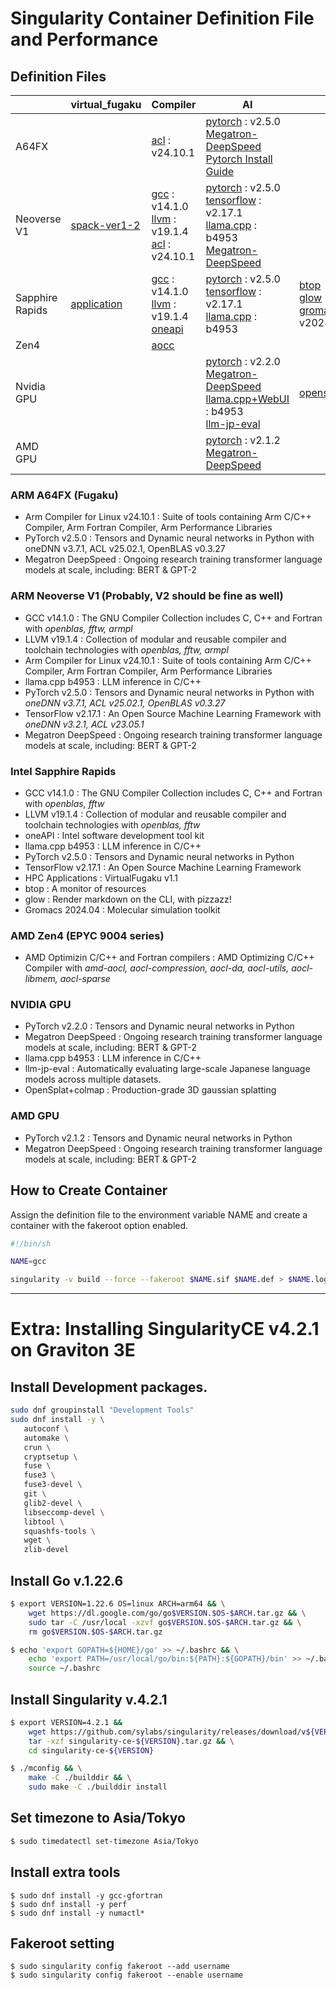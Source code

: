 # **Singularity Container Definition File and Performance**

## Definition Files

|  | virtual_fugaku | Compiler | AI | Misc. |
| ---- | ---- | ---- | ---- | ---- |
|  A64FX |  | [acl](https://github.com/RIKEN-RCCS/singularity_defpack/blob/main/cpu_a64fx/acfl_24.10.1) : v24.10.1  | [pytorch](https://github.com/RIKEN-RCCS/singularity_defpack/blob/main/cpu_a64fx/pytorch_2.5.0) : v2.5.0 <br> [Megatron-DeepSpeed](https://github.com/RIKEN-RCCS/singularity_defpack/blob/main/cpu_a64fx/Megatron-DeepSpeed) <br> [Pytorch Install Guide](https://github.com/fujitsu/pytorch/wiki) | |
|  Neoverse V1 | [spack-ver1-2](https://cloud.sylabs.io/library/riken-rccs/virtual-fugaku/vf-ver1.2) | [gcc](https://github.com/RIKEN-RCCS/singularity_defpack/blob/main/cpu_neoversev1/gcc_14.1.0) : v14.1.0 <br> [llvm](https://github.com/RIKEN-RCCS/singularity_defpack/blob/main/cpu_neoversev1/llvm_19.1.4) : v19.1.4 <br> [acl](https://github.com/RIKEN-RCCS/singularity_defpack/blob/main/cpu_neoversev1/acfl_24.10.1) : v24.10.1 |  [pytorch](https://github.com/RIKEN-RCCS/singularity_defpack/blob/main/cpu_neoversev1/pytorch_2.5.0) : v2.5.0 <br> [tensorflow](https://github.com/RIKEN-RCCS/singularity_defpack/blob/main/cpu_neoversev1/tensorflow_2.17) : v2.17.1 <br> [llama.cpp](https://github.com/RIKEN-RCCS/singularity_defpack/blob/main/cpu_neoversev1/llama.cpp) : b4953 <br> [Megatron-DeepSpeed](https://github.com/RIKEN-RCCS/singularity_defpack/blob/main/cpu_neoversev1/Megatron-DeepSpeed)| |
|  Sapphire Rapids | [application](https://github.com/RIKEN-RCCS/singularity_defpack/blob/main/cpu_sapphirerapids/application) | [gcc](https://github.com/RIKEN-RCCS/singularity_defpack/blob/main/cpu_sapphirerapids/gcc_14.1.0) : v14.1.0 <br> [llvm](https://github.com/RIKEN-RCCS/singularity_defpack/blob/main/cpu_sapphirerapids/llvm_19.1.4) : v19.1.4 <br> [oneapi](https://github.com/RIKEN-RCCS/singularity_defpack/blob/main/cpu_sapphirerapids/oneapi_2025.0.1) | [pytorch](https://github.com/RIKEN-RCCS/singularity_defpack/blob/main/cpu_sapphirerapids/pytorch_2.5.0) : v2.5.0 <br> [tensorflow](https://github.com/RIKEN-RCCS/singularity_defpack/blob/main/cpu_sapphirerapids/tensorflow_2.17) : v2.17.1 <br> [llama.cpp](https://github.com/RIKEN-RCCS/singularity_defpack/tree/main/cpu_sapphirerapids/llama.cpp) : b4953 | [btop](https://github.com/RIKEN-RCCS/singularity_defpack/blob/main/cpu_sapphirerapids/btop) <br> [glow](https://github.com/RIKEN-RCCS/singularity_defpack/tree/main/cpu_sapphirerapids/glow) <br> [gromacs](https://github.com/RIKEN-RCCS/singularity_defpack/blob/main/cpu_sapphirerapids/gromacs_2024.04) : v2024.04|
|  Zen4 |  | [aocc](https://github.com/RIKEN-RCCS/singularity_defpack/blob/main/cpu_zen4/aocc) |  | |
|  Nvidia GPU |  |  | [pytorch](https://github.com/RIKEN-RCCS/singularity_defpack/blob/main/gpu_nvidia/pytorch) : v2.2.0 <br> [Megatron-DeepSpeed](https://github.com/RIKEN-RCCS/singularity_defpack/blob/main/gpu_nvidia/Megatron-DeepSpeed) <br> [llama.cpp+WebUI](https://github.com/RIKEN-RCCS/singularity_defpack/tree/main/gpu_nvidia/llama.cpp) : b4953<br> [llm-jp-eval](https://github.com/RIKEN-RCCS/singularity_defpack/tree/main/gpu_nvidia/llm-jp-eval) | [opensplat+colmap](https://github.com/RIKEN-RCCS/singularity_defpack/tree/main/gpu_nvidia/opensplat)|
|  AMD GPU    |  |  | [pytorch](https://github.com/RIKEN-RCCS/singularity_defpack/blob/main/gpu_amd/pytorch) : v2.1.2 <br> [Megatron-DeepSpeed](https://github.com/RIKEN-RCCS/singularity_defpack/blob/main/gpu_amd/Megatron-DeepSpeed)| |

### ARM A64FX (Fugaku)

 - Arm Compiler for Linux v24.10.1 : Suite of tools containing Arm C/C++ Compiler, Arm Fortran Compiler, Arm Performance Libraries
 - PyTorch v2.5.0 : Tensors and Dynamic neural networks in Python with oneDNN v3.7.1, ACL v25.02.1, OpenBLAS v0.3.27
 - Megatron DeepSpeed : Ongoing research training transformer language models at scale, including: BERT & GPT-2

### ARM Neoverse V1 (Probably, V2 should be fine as well)

 - GCC v14.1.0 : The GNU Compiler Collection includes C, C++ and Fortran with *openblas, fftw, armpl*
 - LLVM v19.1.4 : Collection of modular and reusable compiler and toolchain technologies with *openblas, fftw, armpl*
 - Arm Compiler for Linux v24.10.1 : Suite of tools containing Arm C/C++ Compiler, Arm Fortran Compiler, Arm Performance Libraries
 - llama.cpp b4953 : LLM inference in C/C++
 - PyTorch v2.5.0 : Tensors and Dynamic neural networks in Python with *oneDNN v3.7.1, ACL v25.02.1, OpenBLAS v0.3.27*
 - TensorFlow v2.17.1 : An Open Source Machine Learning Framework with *oneDNN v3.2.1, ACL v23.05.1*
 - Megatron DeepSpeed : Ongoing research training transformer language models at scale, including: BERT & GPT-2

### Intel Sapphire Rapids

 - GCC v14.1.0 : The GNU Compiler Collection includes C, C++ and Fortran with *openblas, fftw*
 - LLVM v19.1.4 : Collection of modular and reusable compiler and toolchain technologies with *openblas, fftw*
 - oneAPI : Intel software development tool kit
 - llama.cpp b4953 : LLM inference in C/C++
 - PyTorch v2.5.0 : Tensors and Dynamic neural networks in Python
 - TensorFlow v2.17.1 : An Open Source Machine Learning Framework
 - HPC Applications : VirtualFugaku v1.1
 - btop : A monitor of resources
 - glow : Render markdown on the CLI, with pizzazz!
 - Gromacs 2024.04 : Molecular simulation toolkit

### AMD Zen4 (EPYC 9004 series)

 - AMD Optimizin C/C++ and Fortran compilers : AMD Optimizing C/C++ Compiler with *amd-aocl, aocl-compression, aocl-da, aocl-utils, aocl-libmem, aocl-sparse*

### NVIDIA GPU

 - PyTorch v2.2.0 : Tensors and Dynamic neural networks in Python
 - Megatron DeepSpeed : Ongoing research training transformer language models at scale, including: BERT & GPT-2
 - llama.cpp b4953 : LLM inference in C/C++
 - llm-jp-eval : Automatically evaluating large-scale Japanese language models across multiple datasets.
 - OpenSplat+colmap : Production-grade 3D gaussian splatting

### AMD GPU

 - PyTorch v2.1.2 : Tensors and Dynamic neural networks in Python
 - Megatron DeepSpeed : Ongoing research training transformer language models at scale, including: BERT & GPT-2

## How to Create Container

Assign the definition file to the environment variable NAME and create a container with the fakeroot option enabled.

```bash
#!/bin/sh

NAME=gcc

singularity -v build --force --fakeroot $NAME.sif $NAME.def > $NAME.log 2>&1
```

----

# **Extra: Installing SingularityCE v4.2.1 on Graviton 3E**

## Install Development packages.

```bash
sudo dnf groupinstall "Development Tools"
sudo dnf install -y \
   autoconf \
   automake \
   crun \
   cryptsetup \
   fuse \
   fuse3 \
   fuse3-devel \
   git \
   glib2-devel \
   libseccomp-devel \
   libtool \
   squashfs-tools \
   wget \
   zlib-devel
```

## Install Go v.1.22.6

```bash
$ export VERSION=1.22.6 OS=linux ARCH=arm64 && \
    wget https://dl.google.com/go/go$VERSION.$OS-$ARCH.tar.gz && \
    sudo tar -C /usr/local -xzvf go$VERSION.$OS-$ARCH.tar.gz && \
    rm go$VERSION.$OS-$ARCH.tar.gz

$ echo 'export GOPATH=${HOME}/go' >> ~/.bashrc && \
    echo 'export PATH=/usr/local/go/bin:${PATH}:${GOPATH}/bin' >> ~/.bashrc && \
    source ~/.bashrc
```

## Install Singularity v.4.2.1

```bash
$ export VERSION=4.2.1 &&
    wget https://github.com/sylabs/singularity/releases/download/v${VERSION}/singularity-ce-${VERSION}.tar.gz && \
    tar -xzf singularity-ce-${VERSION}.tar.gz && \
    cd singularity-ce-${VERSION}

$ ./mconfig && \
    make -C ./builddir && \
    sudo make -C ./builddir install
```

## Set timezone to Asia/Tokyo

```bash
$ sudo timedatectl set-timezone Asia/Tokyo
```

## Install extra tools

```
$ sudo dnf install -y gcc-gfortran
$ sudo dnf install -y perf
$ sudo dnf install -y numactl*
```

## Fakeroot setting

```
$ sudo singularity config fakeroot --add username
$ sudo singularity config fakeroot --enable username
```
